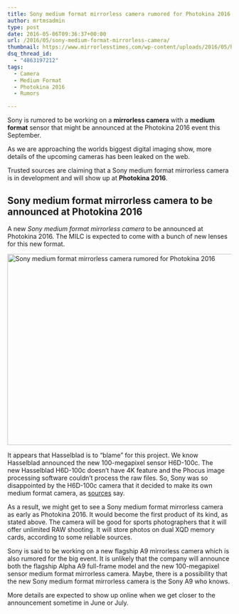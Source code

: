 ```yaml
---
title: Sony medium format mirrorless camera rumored for Photokina 2016
author: mrtmsadmin
type: post
date: 2016-05-06T09:36:37+00:00
url: /2016/05/sony-medium-format-mirrorless-camera/
thumbnail: https://www.mirrorlesstimes.com/wp-content/uploads/2016/05/hasselblad-h6d-100c.jpg
dsq_thread_id:
  - "4863197212"
tags:
  - Camera
  - Medium Format
  - Photokina 2016
  - Rumors

---
```

Sony is rumored to be working on a **mirrorless camera** with a **medium format** sensor that might be announced at the Photokina 2016 event this September.

As we are approaching the worlds biggest digital imaging show, more details of the upcoming cameras has been leaked on the web.

Trusted sources are claiming that a Sony medium format mirrorless camera is in development and will show up at **Photokina 2016**.<!--more-->

## Sony medium format mirrorless camera to be announced at Photokina 2016

A new _Sony medium format mirrorless camera_ to be announced at Photokina 2016. The MILC is expected to come with a bunch of new lenses for this new format.

<img class="alignnone wp-image-193 size-full" title="Sony medium format mirrorless camera rumored for Photokina 2016" src="https://i1.wp.com/www.mirrorlesstimes.com/wp-content/uploads/2016/05/hasselblad-h6d-100c.jpg?resize=600%2C429&#038;ssl=1" alt="Sony medium format mirrorless camera rumored for Photokina 2016" width="600" height="429" srcset="https://i1.wp.com/www.mirrorlesstimes.com/wp-content/uploads/2016/05/hasselblad-h6d-100c.jpg?w=900&ssl=1 900w, https://i1.wp.com/www.mirrorlesstimes.com/wp-content/uploads/2016/05/hasselblad-h6d-100c.jpg?resize=300%2C214&ssl=1 300w, https://i1.wp.com/www.mirrorlesstimes.com/wp-content/uploads/2016/05/hasselblad-h6d-100c.jpg?resize=768%2C549&ssl=1 768w" sizes="(max-width: 600px) 100vw, 600px" data-recalc-dims="1" /> 

It appears that Hasselblad is to “blame” for this project. We know Hasselblad announced the new 100-megapixel sensor H6D-100c. The new Hasselblad H6D-100c doesn’t have 4K feature and the Phocus image processing software couldn’t process the raw files. So, Sony was so disappointed by the H6D-100c camera that it decided to make its own medium format camera, as <a href="http://bit.ly/1q3cyY7" rel="external nofollow">sources</a> say.

As a result, we might get to see a Sony medium format mirrorless camera as early as Photokina 2016. It would become the first product of its kind, as stated above. The camera will be good for sports photographers that it will offer unlimited RAW shooting. It will store photos on dual XQD memory cards, according to some reliable sources.

Sony is said to be working on a new flagship A9 mirrorless camera which is also rumored for the big event. It is unlikely that the company will announce both the flagship Alpha A9 full-frame model and the new 100-megapixel sensor medium format mirrorless camera. Maybe, there is a possibility that the new Sony medium format mirrorless camera is the Sony A9 who knows.

More details are expected to show up online when we get closer to the announcement sometime in June or July.